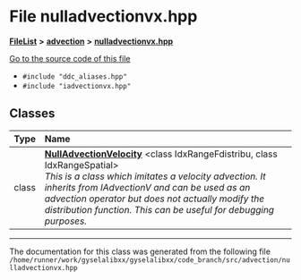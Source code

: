 

# File nulladvectionvx.hpp



[**FileList**](files.md) **>** [**advection**](dir_b90fde0f10c67a9aef841a6e6700f1f6.md) **>** [**nulladvectionvx.hpp**](nulladvectionvx_8hpp.md)

[Go to the source code of this file](nulladvectionvx_8hpp_source.md)



* `#include "ddc_aliases.hpp"`
* `#include "iadvectionvx.hpp"`















## Classes

| Type | Name |
| ---: | :--- |
| class | [**NullAdvectionVelocity**](classNullAdvectionVelocity.md) &lt;class IdxRangeFdistribu, class IdxRangeSpatial&gt;<br>_This is a class which imitates a velocity advection. It inherits from IAdvectionV and can be used as an advection operator but does not actually modify the distribution function. This can be useful for debugging purposes._  |



















































------------------------------
The documentation for this class was generated from the following file `/home/runner/work/gyselalibxx/gyselalibxx/code_branch/src/advection/nulladvectionvx.hpp`

